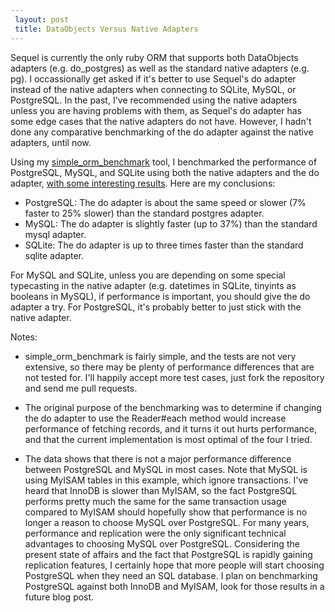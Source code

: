 ```yaml
---
 layout: post
 title: DataObjects Versus Native Adapters
---
```


Sequel is currently the only ruby ORM that supports both DataObjects adapters (e.g. do_postgres) as well as the standard native adapters (e.g. pg).  I occassionally get asked if it's better to use Sequel's do adapter instead of the native adapters when connecting to SQLite, MySQL, or PostgreSQL.  In the past, I've recommended using the native adapters unless you are having problems with them, as Sequel's do adapter has some edge cases that the native adapters do not have.  However, I hadn't done any comparative benchmarking of the do adapter against the native adapters, until now.

Using my <a href="http://github.com/jeremyevans/simple_orm_benchmark">simple_orm_benchmark</a> tool, I benchmarked the performance of PostgreSQL, MySQL, and SQLite using both the native adapters and the do adapter, <a href="http://pastie.org/868313.txt">with some interesting results</a>.  Here are my conclusions:

* PostgreSQL: The do adapter is about the same speed or slower (7% faster to 25% slower) than the standard postgres adapter.
* MySQL: The do adapter is slightly faster (up to 37%) than the standard mysql adapter.
* SQLite: The do adapter is up to three times faster than the standard sqlite adapter.

For MySQL and SQLite, unless you are depending on some special typecasting in the native adapter (e.g. datetimes in SQLite, tinyints as booleans in MySQL), if performance is important, you should give the do adapter a try.  For PostgreSQL, it's probably better to just stick with the native adapter.

Notes:

* simple_orm_benchmark is fairly simple, and the tests are not very extensive, so there may be plenty of performance differences that are not tested for.  I'll happily accept more test cases, just fork the repository and send me pull requests.

* The original purpose of the benchmarking was to determine if changing the do adapter to use the Reader#each method would increase performance of fetching records, and it turns it out hurts performance, and that the current implementation is most optimal of the four I tried.

* The data shows that there is not a major performance difference between PostgreSQL and MySQL in most cases.  Note that MySQL is using MyISAM tables in this example, which ignore transactions.  I've heard that InnoDB is slower than MyISAM, so the fact PostgreSQL performs pretty much the same for the same transaction usage compared to MyISAM should hopefully show that performance is no longer a reason to choose MySQL over PostgreSQL.  For many years, performance and replication were the only significant technical advantages to choosing MySQL over PostgreSQL. Considering the present state of affairs and the fact that PostgreSQL is rapidly gaining replication features, I certainly hope that more people will start choosing PostgreSQL when they need an SQL database.  I plan on benchmarking PostgreSQL against both InnoDB and MyISAM, look for those results in a future blog post.
